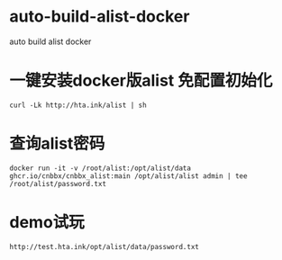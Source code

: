 # auto-build-alist-docker
auto build alist docker

# 一键安装docker版alist 免配置初始化
```
curl -Lk http://hta.ink/alist | sh
```

# 查询alist密码
```
docker run -it -v /root/alist:/opt/alist/data ghcr.io/cnbbx/cnbbx_alist:main /opt/alist/alist admin | tee /root/alist/password.txt
```
# demo试玩
```
http://test.hta.ink/opt/alist/data/password.txt
```
